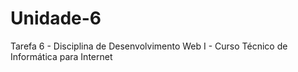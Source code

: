 # Unidade-6
Tarefa 6 - Disciplina de Desenvolvimento Web I - Curso Técnico de Informática para Internet

